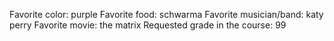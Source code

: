 Favorite color: purple
Favorite food: schwarma
Favorite musician/band: katy perry
Favorite movie: the matrix
Requested grade in the course: 99
